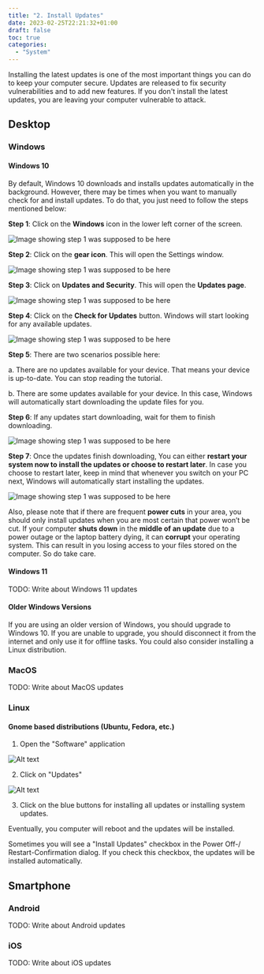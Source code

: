 ```yaml
---
title: "2. Install Updates"
date: 2023-02-25T22:21:32+01:00
draft: false
toc: true
categories:
  - "System"
---
```


Installing the latest updates is one of the most important things you can do to keep your computer secure. Updates are released to fix security vulnerabilities and to add new features. If you don't install the latest updates, you are leaving your computer vulnerable to attack.

## Desktop

### Windows

#### Windows 10

By default, Windows 10 downloads and installs updates automatically in the background. However, there may be times when you want to manually check for and install updates. To do that, you just need to follow the steps mentioned below:

**Step 1**: Click on the **Windows** icon in the lower left corner of the screen.

![Image showing step 1 was supposed to be here](InstallUpdates/Windows_10_Update_1.PNG)

**Step 2**: Click on the **gear icon**. This will open the Settings window.

![Image showing step 1 was supposed to be here](InstallUpdates/Windows_10_Update_2.png)

**Step 3**: Click on **Updates and Security**. This will open the **Updates page**.

![Image showing step 1 was supposed to be here](InstallUpdates/Windows_10_Update_3.png)

**Step 4**: Click on the **Check for Updates** button. Windows will start looking for any available updates.

![Image showing step 1 was supposed to be here](InstallUpdates/Windows_10_Update_4.png)

**Step 5**: There are two scenarios possible here:

  a.	There are no updates available for your device. That means your device is up-to-date. You can stop reading the tutorial.
 
  b.	There are some updates available for your device. In this case, Windows will automatically start downloading the update files for you.

**Step 6**: If any updates start downloading, wait for them to finish downloading.

![Image showing step 1 was supposed to be here](InstallUpdates/Windows_10_Update_5.png)

**Step 7**: Once the updates finish downloading, You can either **restart your system now to install the updates or choose to restart later**. In case you choose to restart later, keep in mind that whenever you switch on your PC next, Windows will automatically start installing the updates.

![Image showing step 1 was supposed to be here](InstallUpdates/Windows_10_Update_6.png)

Also, please note that if there are frequent **power cuts** in your area, you should only install updates when you are most certain that power won’t be cut. If your computer **shuts down** in the **middle of an update** due to a power outage or the laptop battery dying, it can **corrupt** your operating system. This can result in you losing access to your files stored on the computer. So do take care.

#### Windows 11

TODO: Write about Windows 11 updates

#### Older Windows Versions

If you are using an older version of Windows, you should upgrade to Windows 10. If you are unable to upgrade, you should disconnect it from the internet and only use it for offline tasks.
You could also consider installing a Linux distribution.

### MacOS

TODO: Write about MacOS updates

### Linux

#### Gnome based distributions (Ubuntu, Fedora, etc.)

1. Open the "Software" application

![Alt text](InstallUpdates/Linux_Gnome_1_Software-App-Icon.png)

2. Click on "Updates"

![Alt text](InstallUpdates/Linux_Gnome_2_Software-App-Updates.png)

3. Click on the blue buttons for installing all updates or installing system updates.

Eventually, you computer will reboot and the updates will be installed.

Sometimes you will see a "Install Updates" checkbox in the Power Off-/ Restart-Confirmation dialog. If you check this checkbox, the updates will be installed automatically.

## Smartphone

### Android

TODO: Write about Android updates

### iOS

TODO: Write about iOS updates
